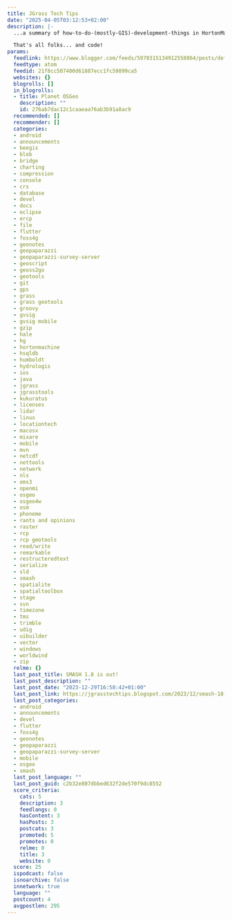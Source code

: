 ```yaml
---
title: JGrass Tech Tips
date: "2025-04-05T03:12:53+02:00"
description: |-
  ...a summary of how-to-do-(mostly-GIS)-development-things in HortonMachine-gvSIG-Geopaparazzi-uDig-Eclipse-Java as they pass me by...

  That's all folks... and code!
params:
  feedlink: https://www.blogger.com/feeds/5970315134912558864/posts/default/-/osgeo
  feedtype: atom
  feedid: 21f8cc507400d61887ecc1fc59899ca5
  websites: {}
  blogrolls: []
  in_blogrolls:
  - title: Planet OSGeo
    description: ""
    id: 276ab7dac12c1caaeaa76ab3b91a8ac9
  recommended: []
  recommender: []
  categories:
  - android
  - announcements
  - beegis
  - blob
  - bridge
  - charting
  - compression
  - console
  - crs
  - database
  - devel
  - docs
  - eclipse
  - ercp
  - file
  - flutter
  - foss4g
  - geonotes
  - geopaparazzi
  - geopaparazzi-survey-server
  - geoscript
  - geoss2go
  - geotools
  - git
  - gps
  - grass
  - grass geotools
  - groovy
  - gvsig
  - gvsig mobile
  - gzip
  - hale
  - hg
  - hortonmachine
  - hsqldb
  - humboldt
  - hydrologis
  - ios
  - java
  - jgrass
  - jgrasstools
  - kukuratus
  - licenses
  - lidar
  - linux
  - locationtech
  - macosx
  - mixare
  - mobile
  - mvn
  - netcdf
  - nettools
  - network
  - nls
  - oms3
  - openmi
  - osgeo
  - osgeo4w
  - osm
  - phoneme
  - rants and opinions
  - raster
  - rcp
  - rcp geotools
  - read/write
  - remarkable
  - restructeredtext
  - serialize
  - sld
  - smash
  - spatialite
  - spatialtoolbox
  - stage
  - svn
  - timezone
  - tms
  - trimble
  - udig
  - uibuilder
  - vector
  - windows
  - worldwind
  - zip
  relme: {}
  last_post_title: SMASH 1.8 is out!
  last_post_description: ""
  last_post_date: "2023-12-29T16:58:42+01:00"
  last_post_link: https://jgrasstechtips.blogspot.com/2023/12/smash-18-is-out.html
  last_post_categories:
  - android
  - announcements
  - devel
  - flutter
  - foss4g
  - geonotes
  - geopaparazzi
  - geopaparazzi-survey-server
  - mobile
  - osgeo
  - smash
  last_post_language: ""
  last_post_guid: c2b32e807dbbed632f2de570f9dc8552
  score_criteria:
    cats: 5
    description: 3
    feedlangs: 0
    hasContent: 3
    hasPosts: 3
    postcats: 3
    promoted: 5
    promotes: 0
    relme: 0
    title: 3
    website: 0
  score: 25
  ispodcast: false
  isnoarchive: false
  innetwork: true
  language: ""
  postcount: 4
  avgpostlen: 295
---
```

